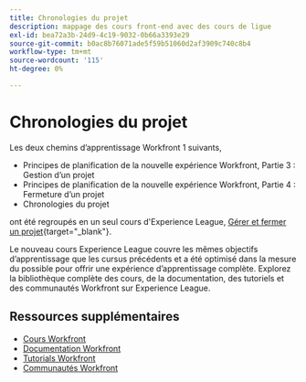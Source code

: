```yaml
---
title: Chronologies du projet
description: mappage des cours front-end avec des cours de ligue
exl-id: bea72a3b-24d9-4c19-9032-0b66a3393e29
source-git-commit: b0ac8b76071ade5f59b51060d2af3909c740c8b4
workflow-type: tm+mt
source-wordcount: '115'
ht-degree: 0%

---
```



# Chronologies du projet

Les deux chemins d’apprentissage Workfront 1 suivants,

* Principes de planification de la nouvelle expérience Workfront, Partie 3 : Gestion d’un projet
* Principes de planification de la nouvelle expérience Workfront, Partie 4 : Fermeture d’un projet
* Chronologies du projet

ont été regroupés en un seul cours d&#39;Experience League, [Gérer et fermer un projet](https://experienceleague.adobe.com/?recommended=Workfront-U-1-2022.2.planners){target="_blank"}.

Le nouveau cours Experience League couvre les mêmes objectifs d’apprentissage que les cursus précédents et a été optimisé dans la mesure du possible pour offrir une expérience d’apprentissage complète.  Explorez la bibliothèque complète des cours, de la documentation, des tutoriels et des communautés Workfront sur Experience League.

## Ressources supplémentaires

* [Cours Workfront](https://experienceleague.adobe.com/?lang=en&amp;Solution=Workfront#courses)
* [Documentation Workfront](https://experienceleague.adobe.com/docs/workfront.html)
* [Tutorials Workfront](https://experienceleague.adobe.com/docs/workfront-learn/tutorials-workfront/home.html)
* [Communautés Workfront](https://experienceleaguecommunities.adobe.com/t5/workfront/ct-p/workfront)
